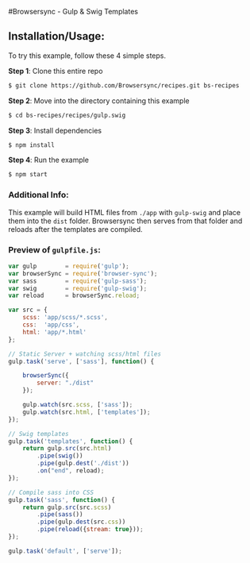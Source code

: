 #Browsersync - Gulp &amp; Swig Templates

## Installation/Usage:

To try this example, follow these 4 simple steps. 

**Step 1**: Clone this entire repo
```bash
$ git clone https://github.com/Browsersync/recipes.git bs-recipes
```

**Step 2**: Move into the directory containing this example
```bash
$ cd bs-recipes/recipes/gulp.swig
```

**Step 3**: Install dependencies
```bash
$ npm install
```

**Step 4**: Run the example
```bash
$ npm start
```

### Additional Info:

This example will build HTML files from `./app` with `gulp-swig`
and place them into the `dist` folder. Browsersync then serves from that
folder and reloads after the templates are compiled.

### Preview of `gulpfile.js`:
```js
var gulp        = require('gulp');
var browserSync = require('browser-sync');
var sass        = require('gulp-sass');
var swig        = require('gulp-swig');
var reload      = browserSync.reload;

var src = {
    scss: 'app/scss/*.scss',
    css:  'app/css',
    html: 'app/*.html'
};

// Static Server + watching scss/html files
gulp.task('serve', ['sass'], function() {

    browserSync({
        server: "./dist"
    });

    gulp.watch(src.scss, ['sass']);
    gulp.watch(src.html, ['templates']);
});

// Swig templates
gulp.task('templates', function() {
    return gulp.src(src.html)
        .pipe(swig())
        .pipe(gulp.dest('./dist'))
        .on("end", reload);
});

// Compile sass into CSS
gulp.task('sass', function() {
    return gulp.src(src.scss)
        .pipe(sass())
        .pipe(gulp.dest(src.css))
        .pipe(reload({stream: true}));
});

gulp.task('default', ['serve']);

```

